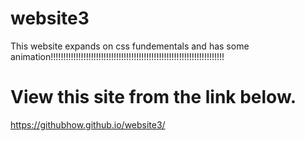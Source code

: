 # website3
This website expands on css fundementals and has some animation!!!!!!!!!!!!!!!!!!!!!!!!!!!!!!!!!!!!!!!!!!!!!!!!!!!!!!!!!!!!!!!!!!!!!
# View this site from the link below.
https://githubhow.github.io/website3/